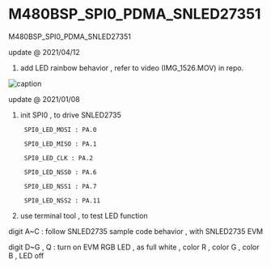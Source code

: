 # M480BSP_SPI0_PDMA_SNLED27351
 M480BSP_SPI0_PDMA_SNLED27351


update @ 2021/04/12

1. add LED rainbow behavior , refer to video (IMG_1526.MOV) in repo.

![caption](https://github.com/released/M480BSP_SPI0_PDMA_SNLED27351/blob/main/IMG_1526.gif)



update @ 2021/01/08

1. init SPI0 , to drive SNLED2735

		SPI0_LED_MOSI : PA.0
		
		SPI0_LED_MISO : PA.1	
		
		SPI0_LED_CLK : PA.2
	
		SPI0_LED_NSS0 : PA.6
		
		SPI0_LED_NSS1 : PA.7	
		
		SPI0_LED_NSS2 : PA.11

2. use terminal tool , to test LED function

digit A~C : follow SNLED2735 sample code behavior , with SNLED2735 EVM

digit D~G , Q : turn on EVM RGB LED , as full white , color R , color G , color B , LED off

